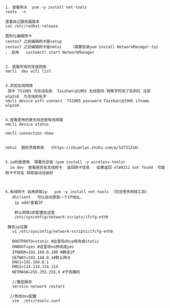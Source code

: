 	1. 查看网关  yum -y install net-tools
	route  -n
	
	查看自己服务器版本
	cat /etc/redhat-release
	
	图形化编辑网卡
	centos7 之前编辑网卡是setup
	centos7 之后编辑网卡是nmtui    （需要安装yum install NetworkManager-tui    ， 启用   systemctl start NetworkManager  
	
	
	2. 查看所有的无线网络 
	nmcli  dev wifi list
	
	
	3.添加无线网络
	 其中 TS1905 为无线名称  Taishan\@1905 无线密码 特殊字符加了反斜杠 注意     wlp2s0  为无线的名字
	nmcli device wifi connect  TS1905 password Taishan\@1905 ifname  wlp2s0
	
	
	4.查看使用的是无线还是有线网路
	nmcli device status 
	
	nmcli connection show
	
	
	nmtui  图形界面修改  （https://zhuanlan.zhihu.com/p/52731316）
	
	
	5.iw的是使用  需要先安装（yum install -y wireless-tools）
	  iw dev  查看是否有无线网卡  返回网卡信息   如果返回 nl80211 not found  可能网卡不存在 获取驱动没装好
	  
	  
	  
	6.有线网卡 自用获取ip   yum -y install net-tools （包含很多网络工具）
	   dhclient   可以自动获取一个IP地址，
	    ip addr查看IP
	    
	    默认网络1的配置在这里
	    /etc/sysconfig/network-scripts/ifcfg-eth0
	    
	 静态ip设置
	   vi /etc/sysconfig/network-scripts/ifcfg-eth0
	   
	   BOOTPROTO=static #这里将dhcp修改成static
	   ONBOOT=yes #这里将no修改成yes   
	   IPADDR=192.168.0.100 #静态IP
	   GETWAY=192.168.0.1#默认网关
	   DNS1=192.168.0.1  
	   DNS2=114.114.114.114
	   NETMASK=255.255.255.0 #子网掩码
	   
	   //重启服务
	   service network restart
	   
	  //修改dns配置   
	   vim  /etc/resolv.conf
	
	  
	  
	  
	  
	  
	  
	  
	    
	  
	  
	
